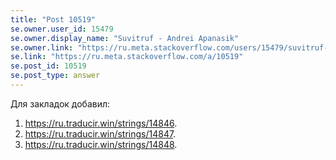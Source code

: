 ```yaml
---
title: "Post 10519"
se.owner.user_id: 15479
se.owner.display_name: "Suvitruf - Andrei Apanasik"
se.owner.link: "https://ru.meta.stackoverflow.com/users/15479/suvitruf-andrei-apanasik"
se.link: "https://ru.meta.stackoverflow.com/a/10519"
se.post_id: 10519
se.post_type: answer
---
```

<p>Для закладок добавил:</p>
<ol>
<li><a href="https://ru.traducir.win/strings/14846" rel="nofollow noreferrer">https://ru.traducir.win/strings/14846</a>.</li>
<li><a href="https://ru.traducir.win/strings/14847" rel="nofollow noreferrer">https://ru.traducir.win/strings/14847</a>.</li>
<li><a href="https://ru.traducir.win/strings/14848" rel="nofollow noreferrer">https://ru.traducir.win/strings/14848</a>.</li>
</ol>
